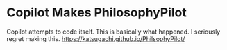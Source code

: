 # Copilot Makes PhilosophyPilot
Copilot attempts to code itself. This is basically what happened. I seriously regret making this. https://katsugachi.github.io/PhilsophyPilot/
